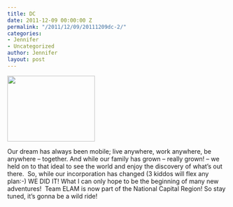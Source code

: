 ```yaml
---
title: DC
date: 2011-12-09 00:00:00 Z
permalink: "/2011/12/09/20111209dc-2/"
categories:
- Jennifer
- Uncategorized
author: Jennifer
layout: post
---
```


<a rel="attachment wp-att-1244" href="http://static.squarespace.com/static/50db6bb3e4b015296cd43789/50dfa5b1e4b0dc6320e0b5ea/50dfa5f0e4b0dc6320e0bd4c/1356834288122/?format=original"><img title="TeamElam_xmas_2011" height="150" alt="" width="200" class="alignnone size-thumbnail wp-image-1244" src="http://static.squarespace.com/static/50db6bb3e4b015296cd43789/50dfa5b1e4b0dc6320e0b5ea/50dfa5b3e4b0dc6320e0b888/1323447239000/?format=original" /></a>

Our dream has always been mobile; live anywhere, work anywhere, be anywhere &#8211; together. And while our family has grown &#8211; really grown! &#8211; we held on to that ideal to see the world and enjoy the discovery of what&#8217;s out there.  So, while our incorporation has changed (3 kiddos will flex any plan:-) WE DID IT! What I can only hope to be the beginning of many new adventures!  Team ELAM is now part of the National Capital Region! So stay tuned, it&#8217;s gonna be a wild ride!
